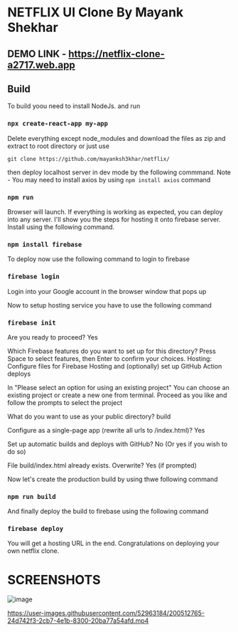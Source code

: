 # NETFLIX UI Clone By Mayank Shekhar

## DEMO LINK - https://netflix-clone-a2717.web.app

## Build

To build yoou need to install NodeJs. and run

### `npx create-react-app my-app`

Delete everything except node_modules and download the files as zip and extract to root directory or just use

`git clone https://github.com/mayanksh3khar/netflix/`

then deploy localhost server in dev mode by the following commmand. Note - You may need to install axios by using `npm install axios` command

### `npm run`

Browser will launch. If everything is working as expected, you can deploy into any server. I'll show you the steps for hosting it onto firebase server. Install using the following command.

### `npm install firebase`

To deploy now use the following command to login to firebase

### `firebase login`

Login into your Google account in the browser window that pops up

Now to setup hosting service you have to use the following command

### `firebase init`

Are you ready to proceed? Yes

Which Firebase features do you want to set up for this directory? Press Space to select features, then Enter to confirm your choices. Hosting: Configure files for Firebase Hosting and (optionally) set up GitHub Action deploys

In "Please select an option for using an existing project" You can choose an existing project or create a new one from terminal.
Proceed as you like and follow the prompts to select the project

What do you want to use as your public directory? build

Configure as a single-page app (rewrite all urls to /index.html)? Yes

Set up automatic builds and deploys with GitHub? No (Or yes if you wish to do so)

File build/index.html already exists. Overwrite? Yes (if prompted)

Now let's create the production build by using thwe following command

### `npm run build`

And finally deploy the build to firebase using the following command

### `firebase deploy`

You will get a hosting URL in the end. Congratulations on deploying your own netflix clone.

# SCREENSHOTS

![image](https://user-images.githubusercontent.com/52963184/200511497-da20b0e9-0179-4fb1-91e8-f757bb4400f0.png)

https://user-images.githubusercontent.com/52963184/200512765-24d742f3-2cb7-4e1b-8300-20ba77a54afd.mp4
